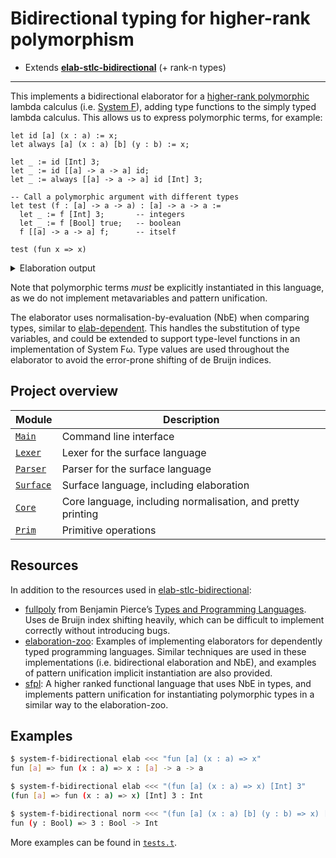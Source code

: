 # Bidirectional typing for higher-rank polymorphism

- Extends [**elab-stlc-bidirectional**](../elab-stlc-bidirectional) (+ rank-n types)

---

This implements a bidirectional elaborator for a
[higher-rank polymorphic](https://en.wikipedia.org/wiki/Parametric_polymorphism#Higher-rank_polymorphism)
lambda calculus (i.e. [System F](https://en.wikipedia.org/wiki/System_F)),
adding type functions to the simply typed lambda calculus.
This allows us to express polymorphic terms,
for example:

<!-- $MDX file=examples/readme.txt -->
```text
let id [a] (x : a) := x;
let always [a] (x : a) [b] (y : b) := x;

let _ := id [Int] 3;
let _ := id [[a] -> a -> a] id;
let _ := always [[a] -> a -> a] id [Int] 3;

-- Call a polymorphic argument with different types
let test (f : [a] -> a -> a) : [a] -> a -> a :=
  let _ := f [Int] 3;       -- integers
  let _ := f [Bool] true;   -- boolean
  f [[a] -> a -> a] f;      -- itself

test (fun x => x)
```

<details>
<summary>Elaboration output</summary>

<!-- $MDX file=examples/readme.stdout -->
```text
let id : [a] -> a -> a := fun [a] => fun (x : a) => x;
let always : [a] -> a -> [b] -> b -> a :=
  fun [a] => fun (x : a) => fun [b] => fun (y : b) => x;
let _ : Int := id [Int] 3;
let _ : [a] -> a -> a := id [[a] -> a -> a] id;
let _ : [a] -> a -> a := always [[a] -> a -> a] id [Int] 3;
let test : ([a] -> a -> a) -> [a] -> a -> a :=
  fun (f : [a] -> a -> a) =>
    let _ : Int := f [Int] 3;
    let _ : Bool := f [Bool] true;
    f [[a] -> a -> a] f;
test (fun [$a] => fun (x : $a) => x) : [a] -> a -> a
```

</details>

Note that polymorphic terms _must_ be explicitly instantiated in this language,
as we do not implement metavariables and pattern unification.

The elaborator uses normalisation-by-evaluation (NbE) when comparing types,
similar to [elab-dependent](../elab-dependent/).
This handles the substitution of type variables,
and could be extended to support type-level functions in an implementation of System Fω.
Type values are used throughout the elaborator to avoid the error-prone shifting of de Bruijn indices.

## Project overview

| Module        | Description                             |
| ------------- | --------------------------------------- |
| [`Main`]      | Command line interface                  |
| [`Lexer`]     | Lexer for the surface language          |
| [`Parser`]    | Parser for the surface language         |
| [`Surface`]   | Surface language, including elaboration |
| [`Core`]      | Core language, including normalisation, and pretty printing |
| [`Prim`]      | Primitive operations                    |

[`Main`]: ./main.ml
[`Lexer`]: ./lexer.ml
[`Parser`]: ./parser.mly
[`Surface`]: ./surface.ml
[`Core`]: ./core.ml
[`Prim`]: ./prim.ml

## Resources

In addition to the resources used in [elab-stlc-bidirectional](../elab-stlc-bidirectional):

- [fullpoly](https://github.com/mspertus/TAPL/blob/main/fullpoly) from
  Benjamin Pierce’s [Types and Programming Languages](https://www.cis.upenn.edu/~bcpierce/tapl/).
  Uses de Bruijn index shifting heavily,
  which can be difficult to implement correctly without introducing bugs.
- [elaboration-zoo](https://github.com/AndrasKovacs/elaboration-zoo/):
  Examples of implementing elaborators for dependently typed programming languages.
  Similar techniques are used in these implementations (i.e. bidirectional elaboration and NbE),
  and examples of pattern unification implicit instantiation are also provided.
- [sfpl](https://github.com/balint99/sfpl/):
  A higher ranked functional language that uses NbE in types,
  and implements pattern unification for instantiating polymorphic types
  in a similar way to the elaboration-zoo.

## Examples

```sh
$ system-f-bidirectional elab <<< "fun [a] (x : a) => x"
fun [a] => fun (x : a) => x : [a] -> a -> a
```

```sh
$ system-f-bidirectional elab <<< "(fun [a] (x : a) => x) [Int] 3"
(fun [a] => fun (x : a) => x) [Int] 3 : Int
```

```sh
$ system-f-bidirectional norm <<< "(fun [a] (x : a) [b] (y : b) => x) [Int] 3 [Bool]"
fun (y : Bool) => 3 : Bool -> Int
```

More examples can be found in [`tests.t`](tests.t).
